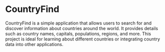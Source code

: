 # CountryFind
CountryFind is a simple application that allows users to search for and discover information about countries around the world. It provides details such as country names, capitals, populations, regions, and more. This project is ideal for learning about different countries or integrating country data into other applications.
